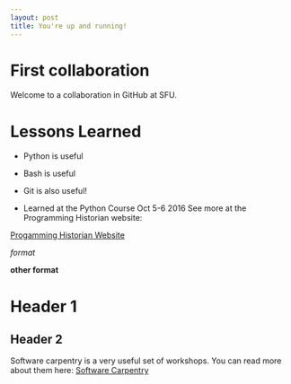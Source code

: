 ```yaml
---
layout: post
title: You're up and running!
---
```


# First collaboration

Welcome to a collaboration in GitHub at SFU. 

# Lessons Learned

* Python is useful
* Bash is useful
* Git is also useful!

* Learned at the Python Course Oct 5-6 2016
See more at the Programming Historian website: 

<!-- <http://programminghistorian.org/lessons> -->
<!-- http://programminghistorian.org -->
[Progamming Historian Website](http://programminghistorian.org)


*format*

**other format**

# Header 1
## Header 2

Software carpentry is a very useful set of workshops. You can read more about them here:
[Software Carpentry](https://software-carpentry.org)